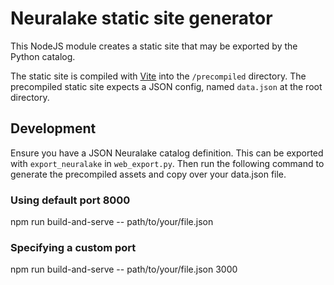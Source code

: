 # Neuralake static site generator

This NodeJS module creates a static site that may be exported by the Python catalog. 

The static site is compiled with [Vite](https://vite.dev/) into the `/precompiled` directory. The precompiled static site expects a JSON config, named `data.json` at the root directory.

## Development
Ensure you have a JSON Neuralake catalog definition. This can be exported with `export_neuralake` in `web_export.py`. Then run the following command to generate the precompiled assets and copy over your data.json file.

### Using default port 8000
npm run build-and-serve -- path/to/your/file.json

### Specifying a custom port
npm run build-and-serve -- path/to/your/file.json 3000